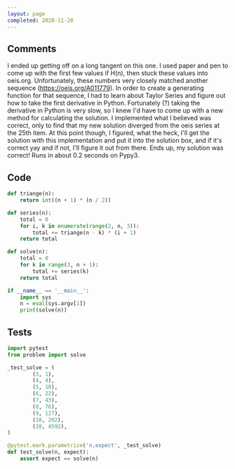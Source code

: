 ```yaml
---
layout: page
completed: 2020-11-28
---
```


## Comments

I ended up getting off on a long tangent on this one.  I used paper and pen to
come up with the first few values if H(n), then stuck these values into
oeis.org.  Unfortunately, these numbers very closely matched another sequence
(https://oeis.org/A011779).  In order to create a generating function for that
sequence, I had to learn about Taylor Series and figure out how to take the
first derivative in Python.  Fortunately (?) taking the derivative in Python is
very slow, so I knew I'd have to come up with a new method for calculating the
solution.  I implemented what I believed was correct, only to find that my new
solution diverged from the oeis series at the 25th item.  At this point though,
I figured, what the heck, I'll get the solution with this implementation and
put it into the solution box, and if it's correct yay and if not, I'll figure
it out from there.  Ends up, my solution was correct!  Runs in about 0.2
seconds on Pypy3.

## Code

```python
def triange(n):
    return int((n + 1) * (n / 2))

def series(n):
    total = 0
    for i, k in enumerate(range(2, n, 3)):
        total += triange(n - k) * (i + 1)
    return total

def solve(n):
    total = 0
    for k in range(3, n + 1):
        total += series(k)
    return total

if __name__ == '__main__':
    import sys
    n = eval(sys.argv[1])
    print(solve(n))
```

## Tests

```python
import pytest
from problem import solve

_test_solve = (
        (3, 1),
        (4, 4),
        (5, 10),
        (6, 22),
        (7, 43),
        (8, 76),
        (9, 127),
        (10, 202),
        (20, 4592),
)

@pytest.mark.parametrize('n,expect', _test_solve)
def test_solve(n, expect):
    assert expect == solve(n)
```
